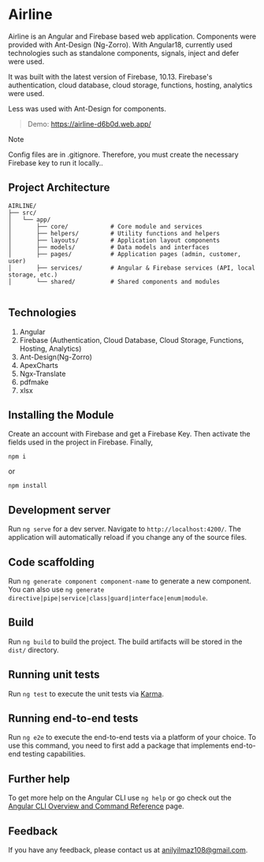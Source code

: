 # Airline

Airline is an Angular and Firebase based web application. Components were provided with Ant-Design (Ng-Zorro). With Angular18, currently used technologies such as standalone components, signals, inject and defer were used.

It was built with the latest version of Firebase, 10.13. Firebase's authentication, cloud database, cloud storage, functions, hosting, analytics were used.  

Less was used with Ant-Design for components.

> Demo:
https://airline-d6b0d.web.app/

> [!NOTE]
> Config files are in .gitignore. Therefore, you must create the necessary Firebase key to run it locally..

## Project Architecture
```shell
AIRLINE/
├── src/
│   └── app/
│       ├── core/            # Core module and services
│       ├── helpers/         # Utility functions and helpers
│       ├── layouts/         # Application layout components
│       ├── models/          # Data models and interfaces
│       ├── pages/           # Application pages (admin, customer, user)
│       ├── services/        # Angular & Firebase services (API, local storage, etc.)
│       └── shared/          # Shared components and modules


```

## Technologies

1. Angular
2. Firebase (Authentication, Cloud Database, Cloud Storage, Functions, Hosting, Analytics)
3. Ant-Design(Ng-Zorro)
4. ApexCharts
5. Ngx-Translate
6. pdfmake
7. xlsx

##  Installing the Module
Create an account with Firebase and get a Firebase Key. Then activate the fields used in the project in Firebase. Finally,

```shell
npm i
```

or

```shell
npm install
```

## Development server

Run `ng serve` for a dev server. Navigate to `http://localhost:4200/`. The application will automatically reload if you change any of the source files.

## Code scaffolding

Run `ng generate component component-name` to generate a new component. You can also use `ng generate directive|pipe|service|class|guard|interface|enum|module`.

## Build

Run `ng build` to build the project. The build artifacts will be stored in the `dist/` directory.

## Running unit tests

Run `ng test` to execute the unit tests via [Karma](https://karma-runner.github.io).

## Running end-to-end tests

Run `ng e2e` to execute the end-to-end tests via a platform of your choice. To use this command, you need to first add a package that implements end-to-end testing capabilities.

## Further help

To get more help on the Angular CLI use `ng help` or go check out the [Angular CLI Overview and Command Reference](https://angular.dev/tools/cli) page.

## Feedback

If you have any feedback, please contact us at anilyilmaz108@gmail.com.
